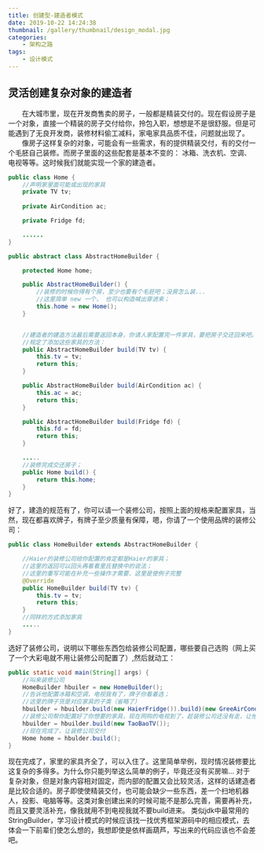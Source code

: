 ```yaml
---
title: 创建型-建造者模式
date: 2019-10-22 14:24:38
thumbnail: /gallery/thumbnail/design_modal.jpg
categories:
    - 架构之路
tags:
    - 设计模式
---
```


## 灵活创建复杂对象的建造者

&emsp;&emsp;在大城市里，现在开发商售卖的房子，一般都是精装交付的。现在假设房子是一个对象，直接一个精装的房子交付给你，拎包入职，想想是不是很舒服。但是可能遇到了无良开发商，装修材料偷工减料，家电家具品质不佳，问题就出现了。
&emsp;&emsp;像房子这样复杂的对象，可能会有一些需求，有的提供精装交付，有的交付一个毛胚自己装修。而房子里面的这些配套是基本不变的： 冰箱、洗衣机、空调、电视等等。这时候我们就能实现一个家的建造者。

<!-- more -->

``` java
public class Home {
    //声明家里面可能或出现的家具
    private TV tv;
    
    private AirCondition ac;

    private Fridge fd;

    ......
}

public abstract class AbstractHomeBuilder {

    protected Home home; 

    public AbstractHomeBuilder() {
        //装修的时候你得有个房，至少也要有个毛胚吧；没房怎么装...
        //这里简单 new 一个， 也可以构造喊出穿进来；
        this.home = new Home();
    }


    //建造者的建造方法最后需要返回本身，你请人家配置完一件家具，要把房子交还回来吧。这样才能继续装修；
    //规定了添加这些家具的方法：
    public AbstractHomeBuilder build(TV tv) {
        this.tv = tv;
        return this;
    }

    public AbstractHomeBuilder build(AirCondition ac) {
        this.ac = ac;
        return this;
    }

    public AbstractHomeBuilder build(Fridge fd) {
        this.fd = fd;
        return this;
    }

    .....
    //装修完成交还房子；
    public Home build() {
        return this.home;
    }
}

```
好了，建造的规范有了，你可以请一个装修公司，按照上面的规格来配置家具，当然，现在都喜欢牌子，有牌子至少质量有保障，嗯，你请了一个使用品牌的装修公司：
``` java
public class HomeBuilder extends AbstractHomeBuilder {

    //Haier的装修公司给你配置的肯定都是Haier的家具；
    //这里的返回可以回头再看看里氏替换中的说法；
    //这里的重写可能在补充一些操作才需要，这里是使例子完整
    @Override
    public HomeBuilder build(TV tv) {
        this.tv = tv;
        return this;
    }
    //同样的方式添加家具
    .....
}
```
选好了装修公司，说明以下哪些东西包给装修公司配置，哪些要自己选购（网上买了一个大彩电就不用让装修公司配置了）,然后就动工：
``` java
public static void main(String[] args) {
    //叫来装修公司
    HomeBuilder hbuiler = new HomeBuilder();
    //告诉他配置冰箱和空调，电视我有了，牌子你看着选；
    //这里的牌子货是对应家具的子类（省略了）
    hbuilder = hbuilder.build(new HaierFridge()).build)(new GreeAirCondition());
    //装修公司帮你配置好了你想要的家具，现在网购的电视到了，趁装修公司还没有走，让他帮忙装一下
    hbuilder = hbuilder.build(new TaoBaoTV());
    //现在完成了，让装修公司交付
    Home home = hbulder.build();
}
```
现在完成了，家里的家具齐全了，可以入住了。这里简单举例，现时情况装修要比这复杂的多得多。为什么你只能列举这么简单的例子，毕竟还没有买房嘛...
对于复杂对象，但是对象内容相对固定，而内部的配置又会比较灵活，这样的话建造者是比较合适的。房子即使使精装交付，也可能会缺少一些东西，差一个扫地机器人，投影、电脑等等。这类对象创建出来的时候可能不是那么完善，需要再补充，而且又要灵活补充，像我就用不到电视我就不要build进来。
类似jdk中最常用的StringBuilder，学习设计模式的时候应该找一找优秀框架源码中的相应模式，去体会一下前辈们使怎么想的，我想即使是依样画葫芦，写出来的代码应该也不会差吧。
